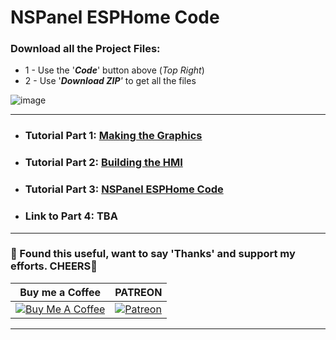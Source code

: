 # NSPanel ESPHome Code

### Download all the Project Files:
* 1 - Use the '***Code***' button above (_Top Right_)
* 2 - Use '***Download ZIP**'* to get all the files

![image](https://user-images.githubusercontent.com/51385971/162554891-85de1ddb-0614-4771-9911-e5eb020f0811.png)
___
* ### Tutorial Part 1: [Making the Graphics](https://www.youtube.com/watch?v=wPXUMat6his)
* ### Tutorial Part 2: [Building the HMI](https://youtu.be/oj9-shP5icU)
* ### Tutorial Part 3: [NSPanel ESPHome Code](https://youtu.be/z4z68dyZ7dw)
* ### Link to Part 4: TBA

---
### 🤝 Found this useful, want to say 'Thanks' and support my efforts. CHEERS🍺
| Buy me a Coffee | PATREON |
|-----------------|---------|
| [![Buy Me A Coffee](https://img.shields.io/badge/Buy%20Me%20A%20Coffee-donate-yellow.svg?style=flat-square&logo=buy-me-a-coffee)](https://www.buymeacoffee.com/3ative) | [![Patreon](https://img.shields.io/badge/Patreon-support-red.svg?style=flat-square&logo=patreon)](https://www.patreon.com/3ative) |
---
